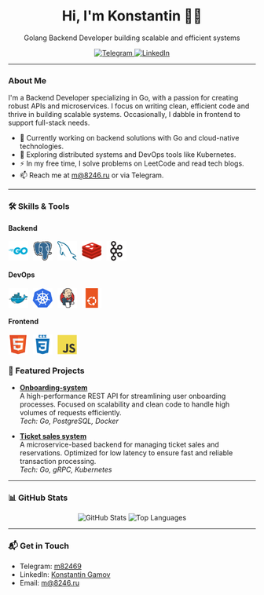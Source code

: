 <div align="center">
  <h1>Hi, I'm Konstantin 👨‍💻</h1>
  <p>Golang Backend Developer building scalable and efficient systems</p>
</div>

<div align="center">
  <a href="https://t.me/m82469" target="_blank">
    <img src="https://img.shields.io/badge/Telegram-2CA5E0?style=for-the-badge&logo=telegram&logoColor=white" alt="Telegram"/>
  </a>
  <a href="https://www.linkedin.com/in/konstantin-gamov-40bb57348/" target="_blank">
    <img src="https://img.shields.io/badge/LinkedIn-0077B5?style=for-the-badge&logo=linkedin&logoColor=white" alt="LinkedIn"/>
  </a>
</div>

---

### About Me
I'm a Backend Developer specializing in Go, with a passion for creating robust APIs and microservices. I focus on writing clean, efficient code and thrive in building scalable systems. Occasionally, I dabble in frontend to support full-stack needs.

- 🔧 Currently working on backend solutions with Go and cloud-native technologies.
- 🌱 Exploring distributed systems and DevOps tools like Kubernetes.
- ⚡ In my free time, I solve problems on LeetCode and read tech blogs.
- 📫 Reach me at m@8246.ru or via Telegram.

---

### 🛠️ Skills & Tools

#### Backend
<div style="display: flex; gap: 10px;">
<img src="https://github.com/devicons/devicon/blob/master/icons/go/go-original-wordmark.svg" title="Go" alt="Go" width="40" height="40"/>
<img src="https://github.com/devicons/devicon/blob/master/icons/postgresql/postgresql-original.svg" title="PostgreSQL" alt="PostgreSQL" width="40" height="40"/>
<img src="https://github.com/devicons/devicon/blob/master/icons/mysql/mysql-original.svg" title="MySQL" alt="MySQL" width="40" height="40"/>
<img src="https://github.com/devicons/devicon/blob/master/icons/redis/redis-original.svg" title="Redis" alt="Redis" width="40" height="40"/>
<img src="https://github.com/devicons/devicon/blob/master/icons/apachekafka/apachekafka-original.svg" title="Kafka" alt="Kafka" width="40" height="40"/>
</div>

#### DevOps
<div style="display: flex; gap: 10px;">
<img src="https://github.com/devicons/devicon/blob/master/icons/docker/docker-original.svg" title="Docker" alt="Docker" width="40" height="40"/>
<img src="https://github.com/devicons/devicon/blob/master/icons/kubernetes/kubernetes-plain.svg" title="Kubernetes" alt="Kubernetes" width="40" height="40"/>
<img src="https://github.com/devicons/devicon/blob/master/icons/jenkins/jenkins-original.svg" title="CI/CD" alt="CI/CD" width="40" height="40"/>
<img src="https://github.com/devicons/devicon/blob/master/icons/ubuntu/ubuntu-original.svg" title="Ubuntu" alt="Ubuntu" width="40" height="40"/>
</div>

#### Frontend
<div style="display: flex; gap: 10px;">
<img src="https://github.com/devicons/devicon/blob/master/icons/html5/html5-original.svg" title="HTML5" alt="HTML" width="40" height="40"/>
<img src="https://github.com/devicons/devicon/blob/master/icons/css3/css3-plain-wordmark.svg" title="CSS3" alt="CSS" width="40" height="40"/>
<img src="https://github.com/devicons/devicon/blob/master/icons/javascript/javascript-original.svg" title="JavaScript" alt="JavaScript" width="40" height="40"/>
</div>

### 🚀 Featured Projects
- **[Onboarding-system](https://github.com/1ssk/project)**  
  A high-performance REST API for streamlining user onboarding processes. Focused on scalability and clean code to handle high volumes of requests efficiently.  
  _Tech: Go, PostgreSQL, Docker_

- **[Ticket sales system](https://github.com/1ssk/project)**  
  A microservice-based backend for managing ticket sales and reservations. Optimized for low latency to ensure fast and reliable transaction processing.  
  _Tech: Go, gRPC, Kubernetes_
---

### 📊 GitHub Stats
<div align="center">
  <img src="https://github-readme-stats.vercel.app/api?username=1ssk&show_icons=true&theme=radical" alt="GitHub Stats"/>
  <img src="https://github-readme-stats.vercel.app/api/top-langs/?username=1ssk&layout=compact&theme=radical" alt="Top Languages"/>
</div>

---

### 📬 Get in Touch
- Telegram: [m82469](https://t.me/m82469)
- LinkedIn: [Konstantin Gamov](https://www.linkedin.com/in/konstantin-gamov-40bb57348/)
- Email: m@8246.ru

